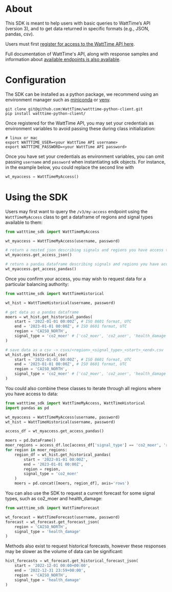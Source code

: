 # About
This SDK is meant to help users with basic queries to WattTime’s API (version 3), and to get data returned in specific formats (e.g., JSON, pandas, csv).

Users must first [register for access to the WattTime API here](https://watttime.org/docs-dev/data-plans/).

Full documentation of WattTime's API, along with response samples and information about [available endpoints is also available](https://docs.watttime.org/).

# Configuration
The SDK can be installed as a python package, we recommend using an environment manager such as [miniconda](https://docs.conda.io/projects/miniconda/en/latest/) or [venv](https://docs.python.org/3/library/venv.html).
```
git clone git@github.com:WattTime/watttime-python-client.git
pip install watttime-python-client/
```

Once registered for the WattTime API, you may set your credentials as environment variables to avoid passing these during class initialization:
```
# linux or mac
export WATTTIME_USER=<your WattTime API username>
export WATTTIME_PASSWORD=<your WattTime API password>
```

Once you have set your credentials as environment variables, you can omit passing `username` and `password` when instantiating sdk objects. For instance, in the example below, you could replace the second line with

```python
wt_myaccess = WattTimeMyAccess()
```

# Using the SDK
Users may first want to query the `/v3/my-access` endpoint using the `WattTimeMyAccess` class to get a dataframe of regions and signal types available to them:

```python
from watttime_sdk import WattTimeMyAccess

wt_myaccess = WattTimeMyAccess(username, password)

# return a nested json describing signals and regions you have access to
wt_myaccess.get_access_json()

# return a pandas dataframe describing signals and regions you have access to
wt_myaccess.get_access_pandas()
```

Once you confirm your access, you may wish to request data for a particular balancing authority:
```python
from watttime_sdk import WattTimeHistorical

wt_hist = WattTimeHistorical(username, password)

# get data as a pandas dataframe
moers = wt_hist.get_historical_pandas(
    start = '2022-01-01 00:00Z', # ISO 8601 format, UTC
    end = '2023-01-01 00:00Z', # ISO 8601 format, UTC
    region = 'CAISO_NORTH',
    signal_type = 'co2_moer' # ['co2_moer', 'co2_aoer', 'health_damage', etc.]
)

# save data as a csv -> csvs/<region>_<signal_type>_<start>_<end>.csv
wt_hist.get_historical_csv(
    start = '2022-01-01 00:00Z', # ISO 8601 format, UTC
    end = '2023-01-01 00:00Z', # ISO 8601 format, UTC
    region = 'CAISO_NORTH',
    signal_type = 'co2_moer' # ['co2_moer', 'co2_aoer', 'health_damage', etc.]
)
```

You could also combine these classes to iterate through all regions where you have access to data:
```python
from watttime_sdk import WattTimeMyAccess, WattTimeHistorical
import pandas as pd

wt_myaccess = WattTimeMyAccess(username, password)
wt_hist = WattTimeHistorical(username, password)

access_df = wt_myaccess.get_access_pandas()

moers = pd.DataFrame()
moer_regions = access_df.loc[access_df['signal_type'] == 'co2_moer', 'region'].unique()
for region in moer_regions:
    region_df = wt_hist.get_historical_pandas(
        start = '2022-01-01 00:00Z',
        end = '2023-01-01 00:00Z',
        region = region,
        signal_type = 'co2_moer'
    )
    moers = pd.concat([moers, region_df], axis='rows')
```

You can also use the SDK to request a current forecast for some signal types, such as co2_moer and health_damage:
```python
from watttime_sdk import WattTimeForecast

wt_forecast = WattTimeForecast(username, password)
forecast = wt_forecast.get_forecast_json(
    region = 'CAISO_NORTH',
    signal_type = 'health_damage'
)

```

Methods also exist to request historical forecasts, however these responses may be slower as the volume of data can be significant:
```python
hist_forecasts = wt_forecast.get_historical_forecast_json(
    start = '2022-12-01 00:00+00:00',
    end = '2022-12-31 23:59+00:00',
    region = 'CAISO_NORTH',
    signal_type = 'health_damage'
)
```
